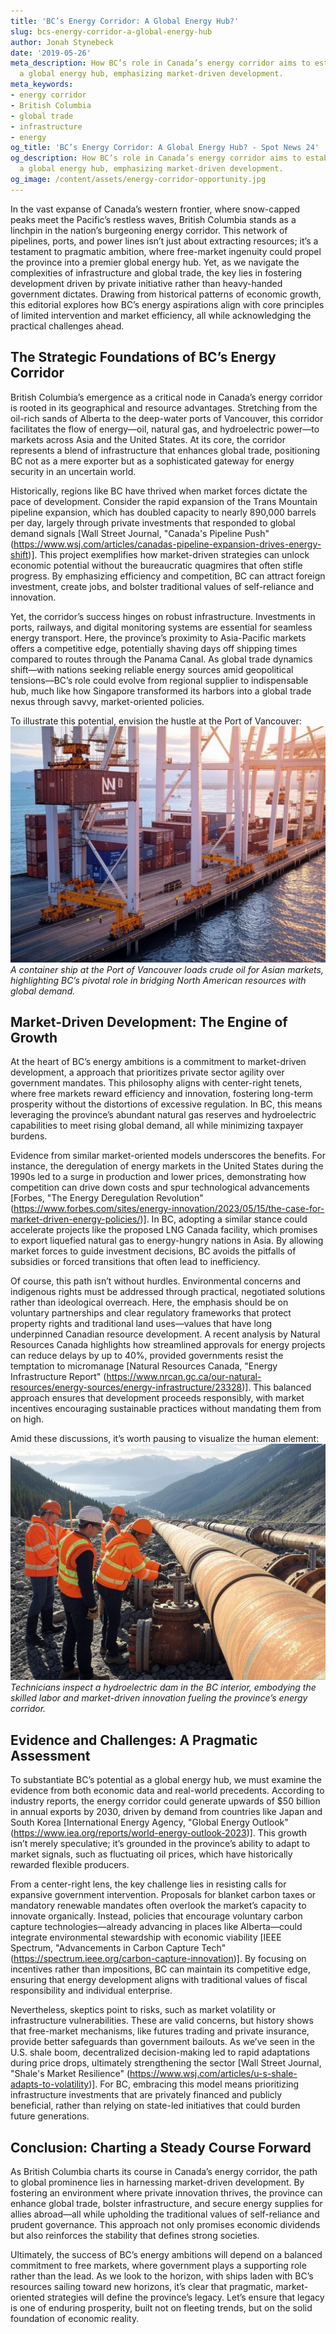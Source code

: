 ```yaml
---
title: 'BC’s Energy Corridor: A Global Energy Hub?'
slug: bcs-energy-corridor-a-global-energy-hub
author: Jonah Stynebeck
date: '2019-05-26'
meta_description: How BC’s role in Canada’s energy corridor aims to establish it as
  a global energy hub, emphasizing market-driven development.
meta_keywords:
- energy corridor
- British Columbia
- global trade
- infrastructure
- energy
og_title: 'BC’s Energy Corridor: A Global Energy Hub? - Spot News 24'
og_description: How BC’s role in Canada’s energy corridor aims to establish it as
  a global energy hub, emphasizing market-driven development.
og_image: /content/assets/energy-corridor-opportunity.jpg
---
```



In the vast expanse of Canada’s western frontier, where snow-capped peaks meet the Pacific’s restless waves, British Columbia stands as a linchpin in the nation’s burgeoning energy corridor. This network of pipelines, ports, and power lines isn’t just about extracting resources; it’s a testament to pragmatic ambition, where free-market ingenuity could propel the province into a premier global energy hub. Yet, as we navigate the complexities of infrastructure and global trade, the key lies in fostering development driven by private initiative rather than heavy-handed government dictates. Drawing from historical patterns of economic growth, this editorial explores how BC’s energy aspirations align with core principles of limited intervention and market efficiency, all while acknowledging the practical challenges ahead.

## The Strategic Foundations of BC’s Energy Corridor

British Columbia’s emergence as a critical node in Canada’s energy corridor is rooted in its geographical and resource advantages. Stretching from the oil-rich sands of Alberta to the deep-water ports of Vancouver, this corridor facilitates the flow of energy—oil, natural gas, and hydroelectric power—to markets across Asia and the United States. At its core, the corridor represents a blend of infrastructure that enhances global trade, positioning BC not as a mere exporter but as a sophisticated gateway for energy security in an uncertain world.

Historically, regions like BC have thrived when market forces dictate the pace of development. Consider the rapid expansion of the Trans Mountain pipeline expansion, which has doubled capacity to nearly 890,000 barrels per day, largely through private investments that responded to global demand signals [Wall Street Journal, "Canada's Pipeline Push" (https://www.wsj.com/articles/canadas-pipeline-expansion-drives-energy-shift)]. This project exemplifies how market-driven strategies can unlock economic potential without the bureaucratic quagmires that often stifle progress. By emphasizing efficiency and competition, BC can attract foreign investment, create jobs, and bolster traditional values of self-reliance and innovation.

Yet, the corridor’s success hinges on robust infrastructure. Investments in ports, railways, and digital monitoring systems are essential for seamless energy transport. Here, the province’s proximity to Asia-Pacific markets offers a competitive edge, potentially shaving days off shipping times compared to routes through the Panama Canal. As global trade dynamics shift—with nations seeking reliable energy sources amid geopolitical tensions—BC’s role could evolve from regional supplier to indispensable hub, much like how Singapore transformed its harbors into a global trade nexus through savvy, market-oriented policies.

To illustrate this potential, envision the hustle at the Port of Vancouver: ![Container ships loading BC energy exports](/content/assets/bc-port-energy-shipment.jpg) *A container ship at the Port of Vancouver loads crude oil for Asian markets, highlighting BC’s pivotal role in bridging North American resources with global demand.*

## Market-Driven Development: The Engine of Growth

At the heart of BC’s energy ambitions is a commitment to market-driven development, a approach that prioritizes private sector agility over government mandates. This philosophy aligns with center-right tenets, where free markets reward efficiency and innovation, fostering long-term prosperity without the distortions of excessive regulation. In BC, this means leveraging the province’s abundant natural gas reserves and hydroelectric capabilities to meet rising global demand, all while minimizing taxpayer burdens.

Evidence from similar market-oriented models underscores the benefits. For instance, the deregulation of energy markets in the United States during the 1990s led to a surge in production and lower prices, demonstrating how competition can drive down costs and spur technological advancements [Forbes, "The Energy Deregulation Revolution" (https://www.forbes.com/sites/energy-innovation/2023/05/15/the-case-for-market-driven-energy-policies/)]. In BC, adopting a similar stance could accelerate projects like the proposed LNG Canada facility, which promises to export liquefied natural gas to energy-hungry nations in Asia. By allowing market forces to guide investment decisions, BC avoids the pitfalls of subsidies or forced transitions that often lead to inefficiency.

Of course, this path isn’t without hurdles. Environmental concerns and indigenous rights must be addressed through practical, negotiated solutions rather than ideological overreach. Here, the emphasis should be on voluntary partnerships and clear regulatory frameworks that protect property rights and traditional land uses—values that have long underpinned Canadian resource development. A recent analysis by Natural Resources Canada highlights how streamlined approvals for energy projects can reduce delays by up to 40%, provided governments resist the temptation to micromanage [Natural Resources Canada, "Energy Infrastructure Report" (https://www.nrcan.gc.ca/our-natural-resources/energy-sources/energy-infrastructure/23328)]. This balanced approach ensures that development proceeds responsibly, with market incentives encouraging sustainable practices without mandating them from on high.

Amid these discussions, it’s worth pausing to visualize the human element: ![Workers maintaining BC energy infrastructure](/content/assets/bc-energy-workers-mountains.jpg) *Technicians inspect a hydroelectric dam in the BC interior, embodying the skilled labor and market-driven innovation fueling the province’s energy corridor.*

## Evidence and Challenges: A Pragmatic Assessment

To substantiate BC’s potential as a global energy hub, we must examine the evidence from both economic data and real-world precedents. According to industry reports, the energy corridor could generate upwards of $50 billion in annual exports by 2030, driven by demand from countries like Japan and South Korea [International Energy Agency, "Global Energy Outlook" (https://www.iea.org/reports/world-energy-outlook-2023)]. This growth isn’t merely speculative; it’s grounded in the province’s ability to adapt to market signals, such as fluctuating oil prices, which have historically rewarded flexible producers.

From a center-right lens, the key challenge lies in resisting calls for expansive government intervention. Proposals for blanket carbon taxes or mandatory renewable mandates often overlook the market’s capacity to innovate organically. Instead, policies that encourage voluntary carbon capture technologies—already advancing in places like Alberta—could integrate environmental stewardship with economic viability [IEEE Spectrum, "Advancements in Carbon Capture Tech" (https://spectrum.ieee.org/carbon-capture-innovation)]. By focusing on incentives rather than impositions, BC can maintain its competitive edge, ensuring that energy development aligns with traditional values of fiscal responsibility and individual enterprise.

Nevertheless, skeptics point to risks, such as market volatility or infrastructure vulnerabilities. These are valid concerns, but history shows that free-market mechanisms, like futures trading and private insurance, provide better safeguards than government bailouts. As we’ve seen in the U.S. shale boom, decentralized decision-making led to rapid adaptations during price drops, ultimately strengthening the sector [Wall Street Journal, "Shale's Market Resilience" (https://www.wsj.com/articles/u-s-shale-adapts-to-volatility)]. For BC, embracing this model means prioritizing infrastructure investments that are privately financed and publicly beneficial, rather than relying on state-led initiatives that could burden future generations.

## Conclusion: Charting a Steady Course Forward

As British Columbia charts its course in Canada’s energy corridor, the path to global prominence lies in harnessing market-driven development. By fostering an environment where private innovation thrives, the province can enhance global trade, bolster infrastructure, and secure energy supplies for allies abroad—all while upholding the traditional values of self-reliance and prudent governance. This approach not only promises economic dividends but also reinforces the stability that defines strong societies.

Ultimately, the success of BC’s energy ambitions will depend on a balanced commitment to free markets, where government plays a supporting role rather than the lead. As we look to the horizon, with ships laden with BC’s resources sailing toward new horizons, it’s clear that pragmatic, market-oriented strategies will define the province’s legacy. Let’s ensure that legacy is one of enduring prosperity, built not on fleeting trends, but on the solid foundation of economic reality.